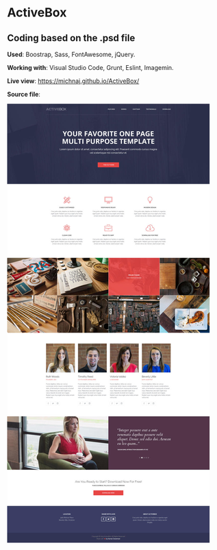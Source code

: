 # ActiveBox
## Coding based on the .psd file

**Used**: Boostrap, Sass, FontAwesome, jQuery.

**Working with**: Visual Studio Code, Grunt, Eslint, Imagemin.

**Live view**: https://michnaj.github.io/ActiveBox/

**Source file**:

![alt text](/sourceimg/activebox.jpg "Activebox - Source psd file")